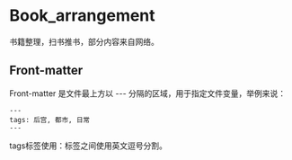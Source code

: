 # Book_arrangement
书籍整理，扫书推书，部分内容来自网络。

## Front-matter 
Front-matter 是文件最上方以 --- 分隔的区域，用于指定文件变量，举例来说：
```text
---
tags: 后宫, 都市, 日常
---
```
tags标签使用：标签之间使用英文逗号分割。